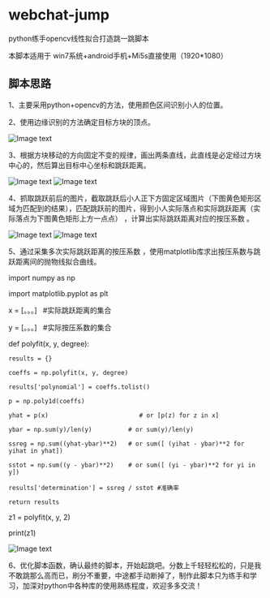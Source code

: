 # webchat-jump
python练手opencv线性拟合打造跳一跳脚本

本脚本适用于 win7系统+android手机+Mi5s直接使用（1920*1080）

脚本思路
-
1、主要采用python+opencv的方法，使用颜色区间识别小人的位置。

2、使用边缘识别的方法确定目标方块的顶点。

![Image text](https://raw.github.com/lpng2002/webchat-jump/master/tyt/img88f.png)

3、根据方块移动的方向固定不变的规律，画出两条直线，此直线是必定经过方块中心的，然后算出目标中心坐标和跳跃距离。

![Image text](https://raw.github.com/lpng2002/webchat-jump/master/tyt/imga.png)
![Image text](https://raw.github.com/lpng2002/webchat-jump/master/tyt/imgb.png)

4、抓取跳跃前后的图片，截取跳跃后小人正下方固定区域图片（下图黄色矩形区域为匹配到的结果），匹配跳跃前的图片，得到小人实际落点和实际跳跃距离（实际落点为下图黄色矩形上方一点点） ，计算出实际跳跃距离对应的按压系数 。

![Image text](https://raw.github.com/lpng2002/webchat-jump/master/tyt/img88e.png)
![Image text](https://raw.github.com/lpng2002/webchat-jump/master/tyt/img89e.png)

5、通过采集多次实际跳跃距离的按压系数 ，使用matplotlib库求出按压系数与跳跃距离间的抛物线拟合曲线。

import numpy as np

import matplotlib.pyplot as plt

x = [。。。]   #实际跳跃距离的集合

y = [。。。]   #实际按压系数的集合

def polyfit(x, y, degree):

    results = {}
    
    coeffs = np.polyfit(x, y, degree)
    
    results['polynomial'] = coeffs.tolist()
    
    p = np.poly1d(coeffs)
    
    yhat = p(x)                         # or [p(z) for z in x]
    
    ybar = np.sum(y)/len(y)          # or sum(y)/len(y)
    
    ssreg = np.sum((yhat-ybar)**2)   # or sum([ (yihat - ybar)**2 for yihat in yhat])
    
    sstot = np.sum((y - ybar)**2)    # or sum([ (yi - ybar)**2 for yi in y])
    
    results['determination'] = ssreg / sstot #准确率
    
    return results
    
z1 = polyfit(x, y, 2)

print(z1)

![Image text](https://raw.github.com/lpng2002/webchat-jump/master/tyt/F1.png)

6、优化脚本函数，确认最终的脚本，开始起跳吧。分数上千轻轻松松的，只是我不敢跳那么高而已，刷分不重要，中途都手动断掉了，制作此脚本只为练手和学习，加深对python中各种库的使用熟练程度，欢迎多多交流！
